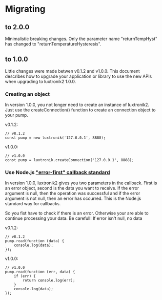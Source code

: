 # Migrating

## to 2.0.0

Minimalistic breaking changes. Only the parameter name "returnTempHyst" has changed to "returnTemperatureHysteresis".

## to 1.0.0

Little changes were made betwen v0.1.2 and v1.0.0. This document describes how
to upgrade your application or library to use the new APIs when upgrading to
luxtronik2 1.0.0.

### Creating an object 

In version 1.0.0, you not longer need to create an instance of luxtronik2. Just
use the createConnection() function to create an connection object to your pump.

v0.1.2:

```
// v0.1.2
const pump = new luxtronik('127.0.0.1', 8888);
```

v1.0.0:

```
// v1.0.0
const pump = luxtronik.createConnection('127.0.0.1', 8888);
```

### Use Node.js ["error-first" callback standard](http://fredkschott.com/post/2014/03/understanding-error-first-callbacks-in-node-js/)

In version 1.0.0, luxtronik2 gives you two parameters in the callback. First
is an error object, second is the data you want to receive. If the error argument
is null, then the operation was successful and if the error argument is not null,
then an error has occurred. This is the Node.js standard way for callbacks.

So you fist have to check if there is an error. Otherwise your are able to continue
processing your data. Be carefull! If error isn't null, no data 

v0.1.2:

```
// v0.1.2
pump.read(function (data) {
    console.log(data);
});
```

v1.0.0:

```
// v1.0.0
pump.read(function (err, data) {
    if (err) {
        return console.log(err);
    }
    console.log(data);
});
```
